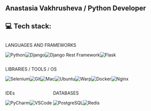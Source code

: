 ## Anastasia Vakhrusheva / Python Developer

## **💻 Tech stack:**

<div style="display: inline-block;">

LANGUAGES AND FRAMEWORKS

<img alt="Python" src="https://img.shields.io/badge/Python-FFD43B?style=for-the-badge&logo=python&logoColor=blue" /><img alt="Django" src="https://img.shields.io/badge/Django-092E20?style=for-the-badge&logo=django&logoColor=green" /><img alt="Django Rest Framework" src="https://img.shields.io/badge/django%20rest-ff1709?style=for-the-badge&logo=django&logoColor=white" /><img alt="Flask" src="https://img.shields.io/badge/Flask-000000?style=for-the-badge&logo=flask&logoColor=white" />

</div>

<div style="display: inline-block;">
  
LIBRARIES / TOOLS / OS

<img alt="Selenium" src="https://img.shields.io/badge/Selenium-43B02A?style=for-the-badge&logo=Selenium&logoColor=white" /><img alt="Git" src="https://img.shields.io/badge/GIT-E44C30?style=for-the-badge&logo=git&logoColor=white" /><img alt="Mac" src="https://img.shields.io/badge/mac%20os-000000?style=for-the-badge&logo=apple&logoColor=white" /><img alt="Ubuntu" src="https://img.shields.io/badge/Ubuntu-E95420?style=for-the-badge&logo=ubuntu&logoColor=white" /><img alt="Warp" src="https://img.shields.io/badge/warp-01A4FF?style=for-the-badge&logo=warp&logoColor=white" /><img alt="Docker" src="https://img.shields.io/badge/Docker-2CA5E0?style=for-the-badge&logo=docker&logoColor=white" /><img alt="Nginx" src="https://img.shields.io/badge/Nginx-009639?style=for-the-badge&logo=nginx&logoColor=white" />

</div>

<div style="display: inline-block;">

IDEs

<img alt="PyCharm" src="https://img.shields.io/badge/PyCharm-000000.svg?&style=for-the-badge&logo=PyCharm&logoColor=white" /><img alt="VSCode" src="https://img.shields.io/badge/VSCode-0078D4?style=for-the-badge&logo=visual%20studio%20code&logoColor=white" />

</div>

<div style="display: inline-block;">
  
DATABASES

<img alt="PostgreSQL" src="https://img.shields.io/badge/PostgreSQL-316192?style=for-the-badge&logo=postgresql&logoColor=white" /><img alt="Redis" src="https://img.shields.io/badge/redis-%23DD0031.svg?&style=for-the-badge&logo=redis&logoColor=white" />

</div>
                    
<br/>

</div>
